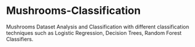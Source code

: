 # Mushrooms-Classification
Mushrooms Dataset Analysis and Classification with different classification techniques such as Logistic Regression, Decision Trees, Random Forest Classifiers.
